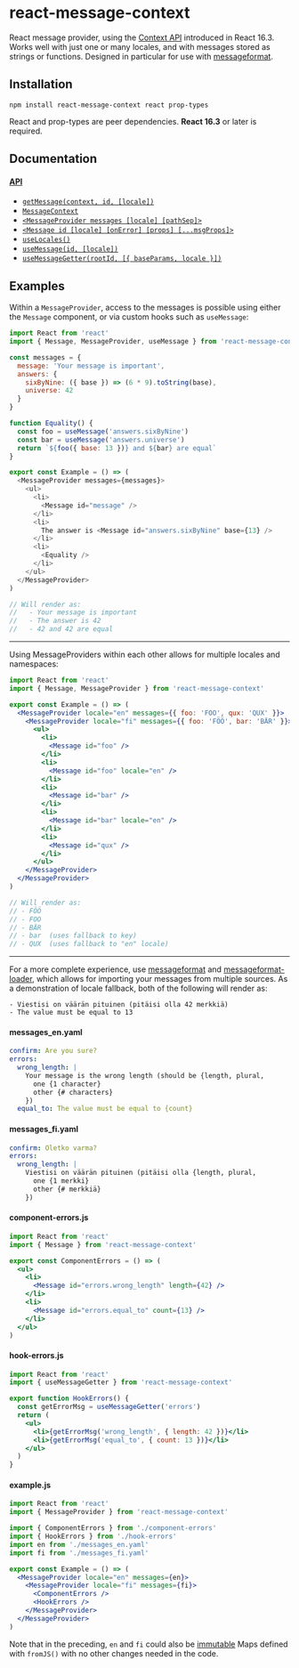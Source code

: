 # react-message-context

React message provider, using the [Context API] introduced in React 16.3. Works
well with just one or many locales, and with messages stored as strings or
functions. Designed in particular for use with [messageformat].

[context api]: https://reactjs.org/docs/context.html
[messageformat]: https://messageformat.github.io

## Installation

```
npm install react-message-context react prop-types
```

React and prop-types are peer dependencies. **React 16.3** or later is required.

## Documentation

#### [API](API.md)

- [`getMessage(context, id, [locale])`](API.md#get-message)
- [`MessageContext`](API.md#message-context)
- [`<MessageProvider messages [locale] [pathSep]>`](API.md#message-provider)
- [`<Message id [locale] [onError] [props] [...msgProps]>`](API.md#message)
- [`useLocales()`](API.md#use-locales)
- [`useMessage(id, [locale])`](API.md#use-message)
- [`useMessageGetter(rootId, [{ baseParams, locale }])`](API.md#use-message-getter)

## Examples

Within a `MessageProvider`, access to the messages is possible using either the
`Message` component, or via custom hooks such as `useMessage`:

```js
import React from 'react'
import { Message, MessageProvider, useMessage } from 'react-message-context'

const messages = {
  message: 'Your message is important',
  answers: {
    sixByNine: ({ base }) => (6 * 9).toString(base),
    universe: 42
  }
}

function Equality() {
  const foo = useMessage('answers.sixByNine')
  const bar = useMessage('answers.universe')
  return `${foo({ base: 13 })} and ${bar} are equal`
}

export const Example = () => (
  <MessageProvider messages={messages}>
    <ul>
      <li>
        <Message id="message" />
      </li>
      <li>
        The answer is <Message id="answers.sixByNine" base={13} />
      </li>
      <li>
        <Equality />
      </li>
    </ul>
  </MessageProvider>
)

// Will render as:
//   - Your message is important
//   - The answer is 42
//   - 42 and 42 are equal
```

---

Using MessageProviders within each other allows for multiple locales and
namespaces:

```jsx
import React from 'react'
import { Message, MessageProvider } from 'react-message-context'

export const Example = () => (
  <MessageProvider locale="en" messages={{ foo: 'FOO', qux: 'QUX' }}>
    <MessageProvider locale="fi" messages={{ foo: 'FÖÖ', bar: 'BÄR' }}>
      <ul>
        <li>
          <Message id="foo" />
        </li>
        <li>
          <Message id="foo" locale="en" />
        </li>
        <li>
          <Message id="bar" />
        </li>
        <li>
          <Message id="bar" locale="en" />
        </li>
        <li>
          <Message id="qux" />
        </li>
      </ul>
    </MessageProvider>
  </MessageProvider>
)

// Will render as:
// - FÖÖ
// - FOO
// - BÄR
// - bar  (uses fallback to key)
// - QUX  (uses fallback to "en" locale)
```

---

For a more complete experience, use [messageformat] and [messageformat-loader],
which allows for importing your messages from multiple sources. As a
demonstration of locale fallback, both of the following will render as:

```
- Viestisi on väärän pituinen (pitäisi olla 42 merkkiä)
- The value must be equal to 13
```

[messageformat-loader]: https://www.npmjs.com/package/messageformat-loader

#### messages_en.yaml

```yaml
confirm: Are you sure?
errors:
  wrong_length: |
    Your message is the wrong length (should be {length, plural,
      one {1 character}
      other {# characters}
    })
  equal_to: The value must be equal to {count}
```

#### messages_fi.yaml

```yaml
confirm: Oletko varma?
errors:
  wrong_length: |
    Viestisi on väärän pituinen (pitäisi olla {length, plural,
      one {1 merkki}
      other {# merkkiä}
    })
```

#### component-errors.js

```jsx
import React from 'react'
import { Message } from 'react-message-context'

export const ComponentErrors = () => (
  <ul>
    <li>
      <Message id="errors.wrong_length" length={42} />
    </li>
    <li>
      <Message id="errors.equal_to" count={13} />
    </li>
  </ul>
)
```

#### hook-errors.js

```jsx
import React from 'react'
import { useMessageGetter } from 'react-message-context'

export function HookErrors() {
  const getErrorMsg = useMessageGetter('errors')
  return (
    <ul>
      <li>{getErrorMsg('wrong_length', { length: 42 })}</li>
      <li>{getErrorMsg('equal_to', { count: 13 })}</li>
    </ul>
  )
}
```

#### example.js

```jsx
import React from 'react'
import { MessageProvider } from 'react-message-context'

import { ComponentErrors } from './component-errors'
import { HookErrors } from './hook-errors'
import en from './messages_en.yaml'
import fi from './messages_fi.yaml'

export const Example = () => (
  <MessageProvider locale="en" messages={en}>
    <MessageProvider locale="fi" messages={fi}>
      <ComponentErrors />
      <HookErrors />
    </MessageProvider>
  </MessageProvider>
)
```

Note that in the preceding, `en` and `fi` could also be [immutable] Maps defined
with `fromJS()` with no other changes needed in the code.

[immutable]: https://facebook.github.io/immutable-js/
